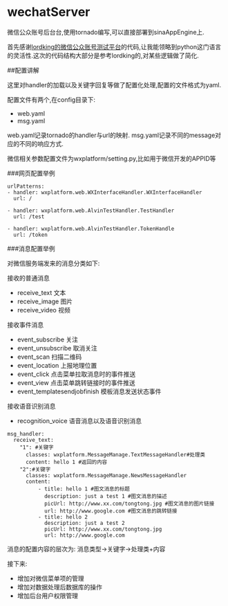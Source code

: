 wechatServer
============

微信公众账号后台台,使用tornado编写,可以直接部署到sinaAppEngine上.

首先感谢[lordking的微信公众账号测试平台](https://github.com/lordking/wxtest)的代码,让我能领略到python这门语言的灵活性.这次的代码结构大部分是参考lordking的,对某些逻辑做了简化.

##配置讲解

这里对handler的加载以及关键字回复等做了配置化处理,配置的文件格式为yaml.

配置文件有两个,在config目录下:

 - web.yaml
 - msg.yaml

web.yaml记录tornado的handler与url的映射.
msg.yaml记录不同的message对应的不同的响应方式.

微信相关参数配置文件为wxplatform/setting.py,比如用于微信开发的APPID等

###网页配置举例

```
urlPatterns:
- handler: wxplatform.web.WXInterfaceHandler.WXInterfaceHandler
  url: /

- handler: wxplatform.web.AlvinTestHandler.TestHandler
  url: /test

- handler: wxplatform.web.AlvinTestHandler.TokenHandle
  url: /token
```

###消息配置举例

对微信服务端发来的消息分类如下:

接收的普通消息

 - receive_text 文本
 - receive_image 图片
 - receive_video 视频

接收事件消息

 - event_subscribe 关注
 - event_unsubscribe 取消关注
 - event_scan 扫描二维码
 - event_location 上报地理位置
 - event_click 点击菜单拉取消息时的事件推送
 - event_view  点击菜单跳转链接时的事件推送
 - event_templatesendjobfinish 模板消息发送状态事件

接收语音识别消息

 - recognition_voice 语音消息以及语音识别消息


```
msg_handler:
  receive_text:
    "1": #关键字
      classes: wxplatform.MessageManage.TextMessageHandler#处理类
      content: hello 1 #返回的内容
    "2":#关键字
      classes: wxplatform.MessageManage.NewsMessageHandler
      content:
          - title: hello 1 #图文消息的标题
            description: just a test 1 #图文消息的描述
            picUrl: http://www.xx.com/tongtong.jpg #图文消息的图片链接
            url: http://www.google.com #图文消息的跳转链接
          - title: hello 2
            description: just a test 2
            picUrl: http://www.xx.com/tongtong.jpg
            url: http://www.google.com
```

消息的配置内容的层次为: 消息类型->关键字->处理类+内容

接下来:

 - 增加对微信菜单项的管理
 - 增加对数据处理后数据库的操作
 - 增加后台用户权限管理
